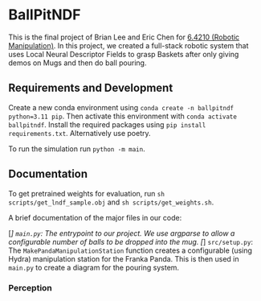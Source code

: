 # BallPitNDF

This is the final project of Brian Lee and Eric Chen for [6.4210 (Robotic Manipulation)](https://manipulation.csail.mit.edu/Fall2024/schedule.html). In this project, we created a full-stack robotic system that uses Local Neural Descriptor Fields to grasp Baskets after only giving demos on Mugs and then do ball pouring. 

## Requirements and Development

Create a new conda environment using ```conda create -n ballpitndf python=3.11 pip```. Then activate this environment
with ```conda activate ballpitndf```. Install the required packages using ```pip install requirements.txt```. 
Alternatively use poetry.

To run the simulation run ```python -m main```.

## Documentation 

To get pretrained weights for evaluation, run ```sh scripts/get_lndf_sample.obj``` and ```sh scripts/get_weights.sh```.

A brief documentation of the major files in our code:

[*] `main.py`: The entrypoint to our project. We use argparse to allow a configurable number of balls to be dropped
into the mug. 
[*] `src/setup.py`: The `MakePandaManipulationStation` function creates a configurable (using Hydra) manipulation
station for the Franka Panda. This is then used in `main.py` to create a diagram for the pouring system.

### Perception

